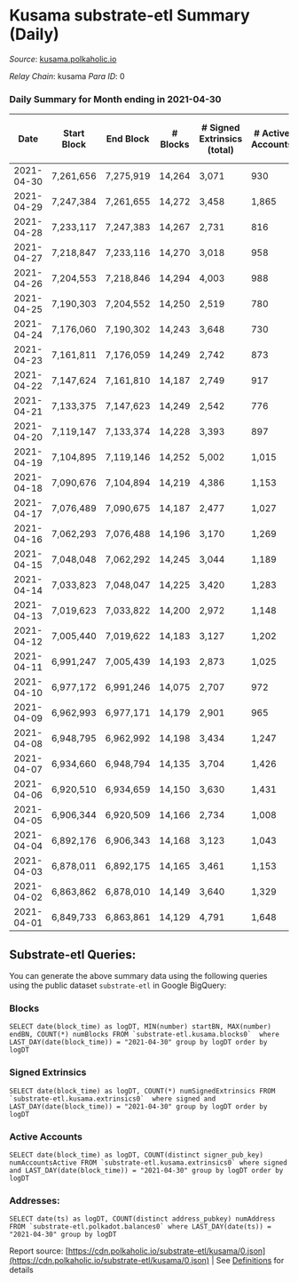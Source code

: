 # Kusama substrate-etl Summary (Daily)

_Source_: [kusama.polkaholic.io](https://kusama.polkaholic.io)

*Relay Chain*: kusama
*Para ID*: 0



### Daily Summary for Month ending in 2021-04-30


| Date | Start Block | End Block | # Blocks | # Signed Extrinsics (total) | # Active Accounts | # Passive | # New | # Addresses with Balances | # Events | # Transfers | # XCM Transfers In | # XCM Transfers Out |
| ---- | ----------- | --------- | -------- | --------------------------- | ----------------- | --------- | ----- | ------------------------- | -------- | ----------- | ------------------ | ------------------- |
| 2021-04-30 | 7,261,656 | 7,275,919 | 14,264  | 3,071 | 930 |  |  | 53,300 | 76,120 | 1,013 ($21,454,039.79) |   |   |
| 2021-04-29 | 7,247,384 | 7,261,655 | 14,272  | 3,458 | 1,865 |  |  |  | 83,299 | 1,853 ($155,414,137.32) |   |   |
| 2021-04-28 | 7,233,117 | 7,247,383 | 14,267  | 2,731 | 816 |  |  |  | 77,136 | 1,058 ($72,421,455.51) |   |   |
| 2021-04-27 | 7,218,847 | 7,233,116 | 14,270  | 3,018 | 958 |  |  |  | 77,570 | 1,107 ($30,835,619.35) |   |   |
| 2021-04-26 | 7,204,553 | 7,218,846 | 14,294  | 4,003 | 988 |  |  |  | 81,725 | 1,442 ($21,212,950.69) |   |   |
| 2021-04-25 | 7,190,303 | 7,204,552 | 14,250  | 2,519 | 780 |  |  |  | 85,448 | 1,101 ($9,822,922.17) |   |   |
| 2021-04-24 | 7,176,060 | 7,190,302 | 14,243  | 3,648 | 730 |  |  |  | 73,258 | 1,040 ($60,532,221.83) |   |   |
| 2021-04-23 | 7,161,811 | 7,176,059 | 14,249  | 2,742 | 873 |  |  |  | 75,034 | 1,331 ($66,945,086.45) |   |   |
| 2021-04-22 | 7,147,624 | 7,161,810 | 14,187  | 2,749 | 917 |  |  |  | 78,679 | 1,309 ($17,404,562.44) |   |   |
| 2021-04-21 | 7,133,375 | 7,147,623 | 14,249  | 2,542 | 776 |  |  |  | 76,158 | 1,173 ($26,541,370.23) |   |   |
| 2021-04-20 | 7,119,147 | 7,133,374 | 14,228  | 3,393 | 897 |  |  |  | 89,669 | 1,657 ($32,220,958.12) |   |   |
| 2021-04-19 | 7,104,895 | 7,119,146 | 14,252  | 5,002 | 1,015 |  |  |  | 90,613 | 1,487 ($20,022,496.67) |   |   |
| 2021-04-18 | 7,090,676 | 7,104,894 | 14,219  | 4,386 | 1,153 |  |  |  | 77,910 | 1,788 ($36,563,572.46) |   |   |
| 2021-04-17 | 7,076,489 | 7,090,675 | 14,187  | 2,477 | 1,027 |  |  |  | 72,718 | 1,295 ($95,436,115.54) |   |   |
| 2021-04-16 | 7,062,293 | 7,076,488 | 14,196  | 3,170 | 1,269 |  |  |  | 77,426 | 1,795 ($35,871,624.68) |   |   |
| 2021-04-15 | 7,048,048 | 7,062,292 | 14,245  | 3,044 | 1,189 |  |  |  | 76,660 | 1,807 ($41,317,409.48) |   |   |
| 2021-04-14 | 7,033,823 | 7,048,047 | 14,225  | 3,420 | 1,283 |  |  |  | 82,306 | 1,993 ($102,074,987.11) |   |   |
| 2021-04-13 | 7,019,623 | 7,033,822 | 14,200  | 2,972 | 1,148 |  |  |  | 72,891 | 1,414 ($23,845,411.61) |   |   |
| 2021-04-12 | 7,005,440 | 7,019,622 | 14,183  | 3,127 | 1,202 |  |  |  | 88,374 | 1,543 ($29,720,719.42) |   |   |
| 2021-04-11 | 6,991,247 | 7,005,439 | 14,193  | 2,873 | 1,025 |  |  |  | 86,175 | 1,266 ($22,624,986.16) |   |   |
| 2021-04-10 | 6,977,172 | 6,991,246 | 14,075  | 2,707 | 972 |  |  |  | 84,662 | 980 ($8,334,946.59) |   |   |
| 2021-04-09 | 6,962,993 | 6,977,171 | 14,179  | 2,901 | 965 |  |  |  | 76,936 | 956 ($104,211,450.32) |   |   |
| 2021-04-08 | 6,948,795 | 6,962,992 | 14,198  | 3,434 | 1,247 |  |  |  | 77,517 | 1,615 ($36,955,733.32) |   |   |
| 2021-04-07 | 6,934,660 | 6,948,794 | 14,135  | 3,704 | 1,426 |  |  |  | 83,865 | 1,820 ($34,783,899.86) |   |   |
| 2021-04-06 | 6,920,510 | 6,934,659 | 14,150  | 3,630 | 1,431 |  |  |  | 80,062 | 1,933 ($36,324,422.37) |   |   |
| 2021-04-05 | 6,906,344 | 6,920,509 | 14,166  | 2,734 | 1,008 |  |  |  | 75,767 | 1,251 ($19,071,337.85) |   |   |
| 2021-04-04 | 6,892,176 | 6,906,343 | 14,168  | 3,123 | 1,043 |  |  |  | 74,265 | 1,164 ($12,281,536.03) |   |   |
| 2021-04-03 | 6,878,011 | 6,892,175 | 14,165  | 3,461 | 1,153 |  |  |  | 77,349 | 1,703 ($19,966,207.39) |   |   |
| 2021-04-02 | 6,863,862 | 6,878,010 | 14,149  | 3,640 | 1,329 |  |  |  | 77,458 | 2,037 ($41,649,185.25) |   |   |
| 2021-04-01 | 6,849,733 | 6,863,861 | 14,129  | 4,791 | 1,648 |  |  |  | 90,762 | 3,197 ($59,359,397.11) |   |   |

## Substrate-etl Queries:
You can generate the above summary data using the following queries using the public dataset `substrate-etl` in Google BigQuery:


### Blocks
```
SELECT date(block_time) as logDT, MIN(number) startBN, MAX(number) endBN, COUNT(*) numBlocks FROM `substrate-etl.kusama.blocks0`  where LAST_DAY(date(block_time)) = "2021-04-30" group by logDT order by logDT
```


### Signed Extrinsics
```
SELECT date(block_time) as logDT, COUNT(*) numSignedExtrinsics FROM `substrate-etl.kusama.extrinsics0`  where signed and LAST_DAY(date(block_time)) = "2021-04-30" group by logDT order by logDT
```


### Active Accounts
```
SELECT date(block_time) as logDT, COUNT(distinct signer_pub_key) numAccountsActive FROM `substrate-etl.kusama.extrinsics0` where signed and LAST_DAY(date(block_time)) = "2021-04-30" group by logDT order by logDT
```


### Addresses:
```
SELECT date(ts) as logDT, COUNT(distinct address_pubkey) numAddress FROM `substrate-etl.polkadot.balances0` where LAST_DAY(date(ts)) = "2021-04-30" group by logDT
```



Report source: [https://cdn.polkaholic.io/substrate-etl/kusama/0.json](https://cdn.polkaholic.io/substrate-etl/kusama/0.json) | See [Definitions](/DEFINITIONS.md) for details

